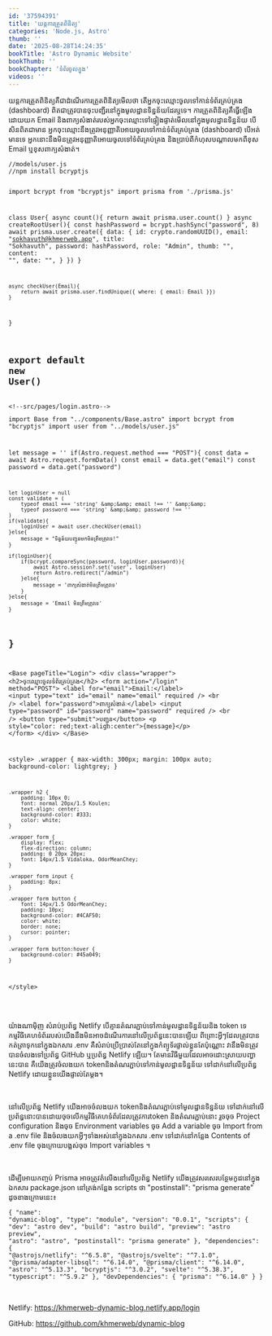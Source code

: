 ```yaml
---
id: '37594391'
title: 'យន្តការ​ត្រួតពិនិត្យ'
categories: 'Node.js, Astro'
thumb: ''
date: '2025-08-28T14:24:35'
bookTitle: 'Astro Dynamic Website'
bookThumb: ''
bookChapter: 'ទំព័រ​ចូល​ក្នុង'
videos: ''
---
```

<p>យន្តការ​ត្រួត​ពិនិត្យ​គឺ​ជា​ដំណើរការ​ត្រួត​ពិនិត្យ​មើល​ថា តើ​អ្នក​ចុះឈ្មោះ​ចូល​ទៅ​កាន់​ទំព័រ​គ្រប់គ្រង​ (dashboard) ពិត​ជា​ត្រូវ​បាន​ចុះ​បញ្ជីរ​​នៅ​ក្នុង​មូលដ្ឋាន​ទិន្នន័យ​ដែរ​ឬទេ​។ ការត្រួត​ពិនិត្យ​គឹ​ធ្វើឡើង​ដោយ​យក​ Email និង​ពាក្យ​សំងាត់​របស់​អ្នក​ចុះឈ្មោះ​​ទៅ​ផ្ទៀងផ្ទាត់មើល​នៅ​ក្នុងមូលដ្ឋាន​ទិន្នន័យ បើ​សិន​ពិត​ជា​មាន អ្នក​ចុះ​ឈ្មោះ​នឹង​ត្រូវ​អនុញ្ញាតិ​អោយ​ចូល​ទៅ​កាន់​ទំព័រ​គ្រប់គ្រង (dashboard) បើ​អត់មាន​ទេ អ្នក​នោះ​​នឹង​មិន​ត្រូវ​អនុញ្ញាតិ​អោយ​ចូល​ទៅ​ទំព័រ​គ្រប់គ្រង និង​ប្រាប់​ពីកំហុស​បណ្តាល​មក​ពី​ខុស​ Email ឬខុស​ពាក្យ​សំងាត់​។</p><pre><code class="js javascript js-code">//models/user.js
//npm install bcryptjs

import bcrypt from "bcryptjs"
import prisma from './prisma.js'

class User{
    async count(){
        return await prisma.user.count()
    }
    async createRootUser(){
        const hashPassword = bcrypt.hashSync("password", 8)
        await prisma.user.create({
            data: {
                id: crypto.randomUUID(),
                email: "sokhavuth@khmerweb.app",
                title: "Sokhavuth",
                password: hashPassword,
                role: "Admin",
                thumb: "",
                content: "",
                date: "",
            }
        })
    }

    async checkUser(Email){
        return await prisma.user.findUnique({ where: { email: Email }})
    }
}

export default new User()</code></pre><pre><code>&lt;!--src/pages/login.astro--&gt;
---
import Base from "../components/Base.astro"
import bcrypt from "bcryptjs"
import user from "../models/user.js"

let message = ''
if(Astro.request.method === "POST"){
    const data = await Astro.request.formData()
    const email = data.get("email")
    const password = data.get("password")

    let loginUser = null
    const validate = (
        typeof email === 'string' &amp;&amp; email !== '' &amp;&amp;
        typeof password === 'string' &amp;&amp; password !== ''
    )
    if(validate){
        loginUser = await user.checkUser(email)
    }else{
        message = "ទិន្នន័យ​បញ្ជូន​មក​មិន​ត្រឹមត្រូវ​ទេ!"
    }
    
    if(loginUser){
        if(bcrypt.compareSync(password, loginUser.password)){
            await Astro.session?.set('user', loginUser)
            return Astro.redirect("/admin")
        }else{
            message = 'ពាក្យ​សំងាត់​មិន​ត្រឹមត្រូវ​ទេ'         
        }
    }else{
        message = 'Email មិន​ត្រឹមត្រូវទេ'
    }
}
---

&lt;Base pageTitle="Login"&gt;
    &lt;div class="wrapper"&gt;
        &lt;h2&gt;ចុះ​ឈ្មោះ​ចូល​ទំព័រ​គ្រប់គ្រង&lt;/h2&gt;
        &lt;form action="/login" method="POST"&gt;
            &lt;label for="email"&gt;Email:&lt;/label&gt;
            &lt;input type="text" id="email" name="email" required /&gt;
            &lt;br /&gt;
            &lt;label for="password"&gt;ពាក្យ​សំងាត់ៈ&lt;/label&gt;
            &lt;input type="password" id="password" name="password" required /&gt;
            &lt;br /&gt;
            &lt;button type="submit"&gt;បញ្ជូន&lt;/button&gt;
            &lt;p style="color: red;text-align:center"&gt;{message}&lt;/p&gt;
        &lt;/form&gt;
    &lt;/div&gt;
&lt;/Base&gt;

&lt;style&gt;
    .wrapper {
        max-width: 300px;
        margin: 100px auto;
        background-color: lightgrey;
    }

    .wrapper h2 {
        padding: 10px 0;
        font: normal 20px/1.5 Koulen;
        text-align: center;
        background-color: #333;
        color: white;
    }

    .wrapper form {
        display: flex;
        flex-direction: column;
        padding: 0 20px 20px;
        font: 14px/1.5 Vidaloka, OdorMeanChey;
    }
    
    .wrapper form input {
        padding: 8px;
    }
    
    .wrapper form button {
        font: 14px/1.5 OdorMeanChey;
        padding: 10px;
        background-color: #4CAF50;
        color: white;
        border: none;
        cursor: pointer;
    }
    
    .wrapper form button:hover {
        background-color: #45a049;
    }
&lt;/style&gt;</code></pre><p>&nbsp;</p><p>យ៉ាងណាម៉ិញ សំរាប់​ប្រព័ន្ធ Netlify បើ​គ្មាន​តំណរភ្ជាប់​ទៅ​កាន់​មូលដ្ឋាន​ទិន្នន័យ​និង​ token ទេ កម្មវិធី​គេហទំព័រ​របស់​យើង​នឹង​មិន​អាច​ដំណើរ​ការ​​នៅ​លើ​ប្រព័ន្ធ​នេះ​បាន​ឡើយ ពីព្រោះ​អ្វី​ៗ​ដែល​ត្រូវ​បាន​កត់ត្រា​ទុក​នៅ​ក្នុង​ឯកសារ .env គឺសំរាប់​ប្រើប្រាស់​តែ​នៅ​ក្នុង​កំព្យូទ័រ​ផ្ទាល់​ខ្លួនតែ​ប៉ុណ្ណោះ វា​នឹង​មិន​ត្រូវបានចំលង​​ទៅ​ប្រព័ន្ធ GitHub ឬ​ប្រព័ន្ធ Netlify ឡើយ​។ តែ​មាន​វិធី​មួយ​ដែល​អាច​ដោះ​ស្រាយ​បញ្ហា​នេះ​បាន គឺ​យើង​ត្រូវ​ចំលង​យក​ token ​និង​តំណរភ្ជាប់​ទៅ​កាន់​មូលដ្ឋាន​ទិន្នន័យ ទៅ​ដាក់​នៅ​លើ​ប្រព័ន្ធ​ Netlify ដោយ​ខ្លួន​យើង​ផ្ទាល់​តែ​ម្តង​។</p><p>&nbsp;</p><p>នៅ​លើ​ប្រព័ន្ធ Netlify យើង​អាច​ចំលង​យក​ token ​និង​តំណរភ្ជាប់​ទៅ​មូលដ្ឋាន​ទិន្នន័យ​ ទៅ​ដាក់​នៅ​លើ​ប្រព័ន្ធ​នោះ​បាន​ដោយចុច​លើ​កម្មវិធី​គេហទំព័រ​ដែល​ត្រូវការ​ token និង​តំណរភ្ជាប់​នោះ រួច​ចុច Project configuration និង​ចុច Environment variables ចុច Add a variable ចុច Import from a .env file និង​ចំលង​យក​អ្វី​ៗ​ទាំងអស់​នៅ​ក្នុង​ឯកសារ .env ទៅ​ដាក់​នៅ​កន្លែង Contents of .env file ចុង​ក្រោយ​បង្អស់​ចុច Import variables ។</p><p>&nbsp;</p><p>ដើម្បី​អោយ​កញ្ចប់ Prisma អាច​ត្រូវ​តំលើង​នៅ​លើ​ប្រព័ន្ធ Netlify យើង​ត្រូវ​សរសេរ​បន្ថែម​កូដ​នៅ​ក្នុង​ឯកសារ package.json នៅ​ត្រង់​កន្លែង scripts ថា "postinstall": "prisma generate" ដូច​ខាង​ក្រោម​នេះ​៖</p><pre><code class="js javascript js-code">{
  "name": "dynamic-blog",
  "type": "module",
  "version": "0.0.1",
  "scripts": {
    "dev": "astro dev",
    "build": "astro build",
    "preview": "astro preview",
    "astro": "astro",
    "postinstall": "prisma generate"
  },
  "dependencies": {
    "@astrojs/netlify": "^6.5.8",
    "@astrojs/svelte": "^7.1.0",
    "@prisma/adapter-libsql": "^6.14.0",
    "@prisma/client": "^6.14.0",
    "astro": "^5.13.3",
    "bcryptjs": "^3.0.2",
    "svelte": "^5.38.3",
    "typescript": "^5.9.2"
  },
  "devDependencies": {
    "prisma": "^6.14.0"
  }
}
</code></pre><p>&nbsp;</p><p>Netlify: <a href="https://khmerweb-dynamic-blog.netlify.app/login">https://khmerweb-dynamic-blog.netlify.app/login</a></p><p>GitHub: <a href="https://github.com/khmerweb/dynamic-blog">https://github.com/khmerweb/dynamic-blog</a></p>